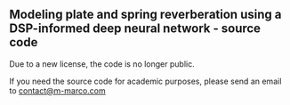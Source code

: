 ## Modeling plate and spring reverberation using a DSP-informed deep neural network - source code

Due to a new license, the code is no longer public. 

If you need the source code for academic purposes, please send an email to contact@m-marco.com
